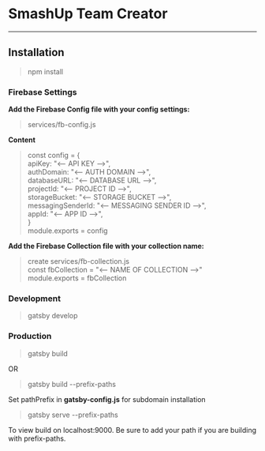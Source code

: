 # SmashUp Team Creator

---

## Installation

> npm install

### Firebase Settings

**Add the Firebase Config file with your config settings:**

> services/fb-config.js

**Content**

> const config = {\
>  apiKey: "<-- API KEY -->",\
>  authDomain: "<-- AUTH DOMAIN -->",\
> databaseURL: "<-- DATABASE URL -->",\
> projectId: "<-- PROJECT ID -->",\
> storageBucket: "<-- STORAGE BUCKET -->",\
> messagingSenderId: "<-- MESSAGING SENDER ID -->",\
> appId: "<-- APP ID -->",\
> }\
> module.exports = config

**Add the Firebase Collection file with your collection name:**

> create services/fb-collection.js\
> const fbCollection = "<-- NAME OF COLLECTION -->"\
> module.exports = fbCollection

### Development

> gatsby develop

### Production

> gatsby build

OR

> gatsby build --prefix-paths

Set pathPrefix in **gatsby-config.js** for subdomain installation

> gatsby serve --prefix-paths

To view build on localhost:9000. Be sure to add your path if you are building with prefix-paths.
